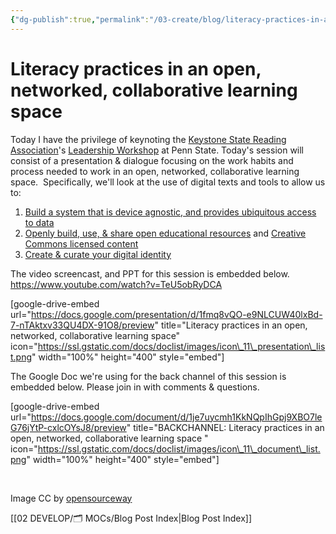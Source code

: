 ```yaml
---
{"dg-publish":true,"permalink":"/03-create/blog/literacy-practices-in-an-open-networked-collaborative-learning-space/","title":"Literacy practices in an open, networked, collaborative learning space","tags":["digital-identity","open-source","pln","social-networking"]}
---
```


# Literacy practices in an open, networked, collaborative learning space

Today I have the privilege of keynoting the [Keystone State Reading Association](http://ksrapa.org/)'s [Leadership Workshop](https://sites.google.com/site/2014ksraleadershipworkshop/home) at Penn State. Today's session will consist of a presentation & dialogue focusing on the work habits and process needed to work in an open, networked, collaborative learning space.  Specifically, we'll look at the use of digital texts and tools to allow us to:

1. [Build a system that is device agnostic, and provides ubiquitous access to data](http://wiobyrne.com/a-device-agnostic-policy-that-allows-for-ubiquitous-access-to-my-content/)
2. [Openly build, use, & share open educational resources](http://wiobyrne.com/post-promote-and-protect-your-content-online-using-creative-commons-licensing/) and [Creative Commons licensed content](http://wiobyrne.com/creative-commons-licensing-of-open-educational-content/)
3. [Create & curate your digital identity](http://wiobyrne.com/creating-and-curating-your-online-brand/)

The video screencast, and PPT for this session is embedded below. https://www.youtube.com/watch?v=TeU5obRyDCA  

\[google-drive-embed url="https://docs.google.com/presentation/d/1fmq8vQO-e9NLCUW40lxBd-7-nTAktxv33QU4DX-91O8/preview" title="Literacy practices in an open, networked, collaborative learning space" icon="https://ssl.gstatic.com/docs/doclist/images/icon\_11\_presentation\_list.png" width="100%" height="400" style="embed"\]

The Google Doc we're using for the back channel of this session is embedded below. Please join in with comments & questions.

\[google-drive-embed url="https://docs.google.com/document/d/1je7uycmh1KkNQpIhGpj9XBO7leG76jYtP-cxlcOYsJ8/preview" title="BACKCHANNEL: Literacy practices in an open, networked, collaborative learning space " icon="https://ssl.gstatic.com/docs/doclist/images/icon\_11\_document\_list.png" width="100%" height="400" style="embed"\]

 

Image CC by [opensourceway](https://www.flickr.com/photos/opensourceway/4371001268/in/set-72157628736893483)

[[02 DEVELOP/🗂️ MOCs/Blog Post Index\|Blog Post Index]]